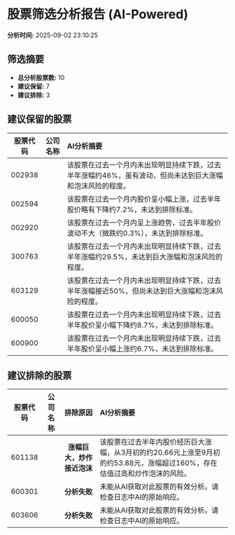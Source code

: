 # 股票筛选分析报告 (AI-Powered)

**分析时间:** 2025-09-02 23:10:25

## 筛选摘要

- **总分析股票数:** 10
- **建议保留:** 7
- **建议排除:** 3

## 建议保留的股票

| 股票代码 | 公司名称 | AI分析摘要 |
|:---:|:---:|:---|
| 002938 |  | 该股票在过去一个月内未出现明显持续下跌，过去半年涨幅约46%，虽有波动，但尚未达到巨大涨幅和泡沫风险的程度。 |
| 002594 |  | 该股票在过去一个月内股价呈小幅上涨，过去半年股价略有下降约7.2%，未达到排除标准。 |
| 002920 |  | 该股票在过去一个月内呈上涨趋势，过去半年股价波动不大（微跌约0.3%），未达到排除标准。 |
| 300763 |  | 该股票在过去一个月内未出现明显持续下跌，过去半年涨幅约29.5%，未达到巨大涨幅和泡沫风险的程度。 |
| 603129 |  | 该股票在过去一个月内未出现明显持续下跌，过去半年涨幅接近50%，但尚未达到巨大涨幅和泡沫风险的程度。 |
| 600050 |  | 该股票在过去一个月内未出现明显持续下跌，过去半年股价呈小幅下降约8.7%，未达到排除标准。 |
| 600900 |  | 该股票在过去一个月内未出现明显持续下跌，过去半年股价呈小幅上涨约6.7%，未达到排除标准。 |

## 建议排除的股票

| 股票代码 | 公司名称 | 排除原因 | AI分析摘要 |
|:---:|:---:|:---:|:---|
| 601138 |  | **涨幅巨大，炒作接近泡沫** | 该股票在过去半年内股价经历巨大涨幅，从3月初的约20.66元上涨至9月初的约53.88元，涨幅超过160%，存在估值过高和炒作泡沫的风险。 |
| 600301 |  | **分析失败** | 未能从AI获取对此股票的有效分析。请检查日志中AI的原始响应。 |
| 603606 |  | **分析失败** | 未能从AI获取对此股票的有效分析。请检查日志中AI的原始响应。 |

